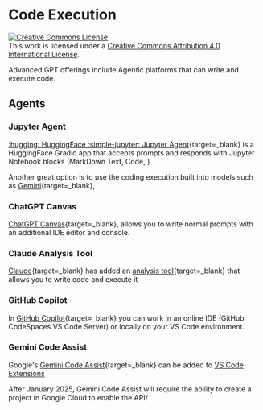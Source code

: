 # Code Execution

<a rel="license" href="http://creativecommons.org/licenses/by/4.0/"><img alt="Creative Commons License" style="border-width:0" src="https://i.creativecommons.org/l/by/4.0/88x31.png" /></a><br />This work is licensed under a <a rel="license" href="http://creativecommons.org/licenses/by/4.0/">Creative Commons Attribution 4.0 International License</a>.

Advanced GPT offerings include Agentic platforms that can write and execute code.

## Agents

### Jupyter Agent

[:hugging: HuggingFace :simple-jupyter: Jupyter Agent](https://huggingface.co/spaces/data-agents/jupyter-agent){target=_blank} is a HuggingFace Gradio app that accepts prompts and responds with Jupyter Notebook blocks (MarkDown Text, Code, )

Another great option is to use the coding execution built into models such as [Gemini](https://ai.google.dev/gemini-api/docs/code-execution?lang=python){target=_blank}, 

### ChatGPT Canvas

[ChatGPT Canvas](https://openai.com/index/introducing-canvas/){target=_blank}, allows you to write normal prompts with an additional IDE editor and console. 

### Claude Analysis Tool

[Claude](https://claude.ai/){target=_blank} has added an [analysis tool](https://www.anthropic.com/news/analysis-tool){target=_blank} that allows you to write code and execute it 


### GitHub Copilot
In [GitHub Copilot](https://github.com/features/copilot){target=_blank} you can work in an online IDE (GitHub CodeSpaces VS Code Server) or locally on your VS Code environment. 

### Gemini Code Assist

Google's [Gemini Code Assist](https://cloud.google.com/gemini/docs/codeassist/write-code-gemini){target=_blank} can be added to [VS Code Extensions](https://marketplace.visualstudio.com/items?itemName=GoogleCloudTools.cloudcode)

After January 2025, Gemini Code Assist will require the ability to create a project in Google Cloud to enable the API/
